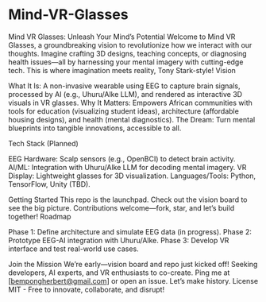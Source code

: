 # Mind-VR-Glasses
Mind VR Glasses: Unleash Your Mind’s Potential
Welcome to Mind VR Glasses, a groundbreaking vision to revolutionize how we interact with our thoughts. Imagine crafting 3D designs, teaching concepts, or diagnosing health issues—all by harnessing your mental imagery with cutting-edge tech. This is where imagination meets reality, Tony Stark-style!
Vision

What It Is: A non-invasive wearable using EEG to capture brain signals, processed by AI (e.g., Uhuru/Alke LLM), and rendered as interactive 3D visuals in VR glasses.
Why It Matters: Empowers African communities with tools for education (visualizing student ideas), architecture (affordable housing designs), and health (mental diagnostics).
The Dream: Turn mental blueprints into tangible innovations, accessible to all.

Tech Stack (Planned)

EEG Hardware: Scalp sensors (e.g., OpenBCI) to detect brain activity.
AI/ML: Integration with Uhuru/Alke LLM for decoding mental imagery.
VR Display: Lightweight glasses for 3D visualization.
Languages/Tools: Python, TensorFlow, Unity (TBD).

Getting Started
This repo is the launchpad. Check out the vision board to see the big picture. Contributions welcome—fork, star, and let’s build together!
Roadmap

Phase 1: Define architecture and simulate EEG data (in progress).
Phase 2: Prototype EEG-AI integration with Uhuru/Alke.
Phase 3: Develop VR interface and test real-world use cases.

Join the Mission
We’re early—vision board and repo just kicked off! Seeking developers, AI experts, and VR enthusiasts to co-create. Ping me at [bempongherbert@gmail.com] or open an issue. Let’s make history.
License
MIT - Free to innovate, collaborate, and disrupt!
